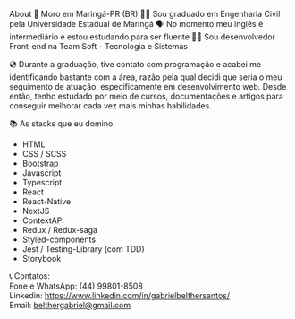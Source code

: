 About
🏡 Moro em Maringá-PR (BR)
👨‍🎓 Sou graduado em Engenharia Civil pela Universidade Estadual de Maringá
🗣️ No momento meu inglês é intermediário e estou estudando para ser fluente
🧑‍💼 Sou desenvolvedor Front-end na Team Soft - Tecnologia e Sistemas

💿 Durante a graduação, tive contato com programação e acabei me identificando bastante com a área, razão pela qual decidi que seria o meu seguimento de atuação, especificamente em desenvolvimento web. Desde então, tenho estudado por meio de cursos, documentações e artigos para conseguir melhorar cada vez mais minhas habilidades.

📚 As stacks que eu domino:
- HTML
- CSS / SCSS
- Bootstrap
- Javascript
- Typescript
- React
- React-Native
- NextJS
- ContextAPI
- Redux / Redux-saga
- Styled-components
- Jest / Testing-Library (com TDD)
- Storybook

📞 Contatos: <br />
Fone e WhatsApp: (44) 99801-8508 <br />
Linkedin: https://www.linkedin.com/in/gabrielbelthersantos/<br />
Email: belthergabriel@gmail.com
